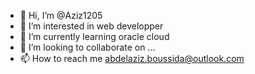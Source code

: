- 👋 Hi, I’m @Aziz1205
- 👀 I’m interested in web developper
- 🌱 I’m currently learning oracle cloud
- 💞️ I’m looking to collaborate on ...
- 📫 How to reach me abdelaziz.boussida@outlook.com

<!---
Aziz1205/Aziz1205 is a ✨ special ✨ repository because its `README.md` (this file) appears on your GitHub profile.
You can click the Preview link to take a look at your changes.
--->
